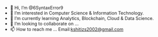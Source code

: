 - 👋 Hi, I’m @6SyntaxError9
- 👀 I’m interested in Computer Science & Information Technology.
- 🌱 I’m currently learning Analytics, Blockchain, Cloud & Data Science.
- 💞️ I’m looking to collaborate on ...
- 📫 How to reach me ... Email:kshitizs2002@gmail.com

<!---
6SyntaxError9/6SyntaxError9 is a ✨ special ✨ repository because its `README.md` (this file) appears on your GitHub profile.
You can click the Preview link to take a look at your changes.
--->
